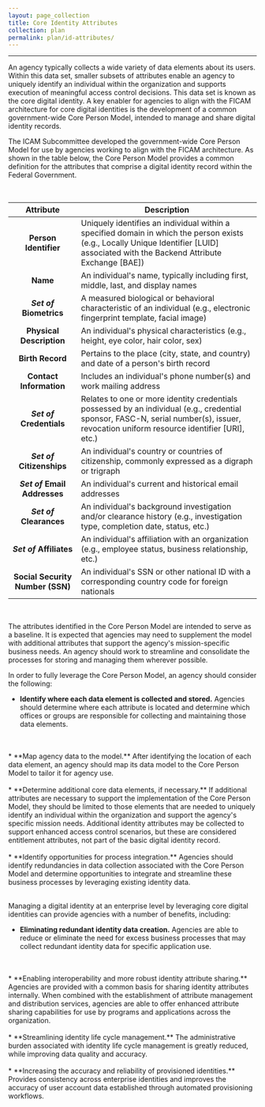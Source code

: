 ```yaml
---
layout: page_collection
title: Core Identity Attributes
collection: plan
permalink: plan/id-attributes/
---
```

<script>
$(function() {
  $( "#accordion" ).accordion({
    heightStyle: "content",
    collapsible: "true",
    active: "false"
  });
});
</script>
-----------------------------------------------

An agency typically collects a wide variety of data elements about its users. Within this data set, smaller subsets of attributes enable an agency to uniquely identify an individual within the organization and supports execution of meaningful access control decisions. This data set is known as the core digital identity. A key enabler for agencies to align with the FICAM architecture for core digital identities is the development of a common government-wide Core Person Model, intended to manage and share digital identity records.

The ICAM Subcommittee developed the government-wide Core Person Model for use by agencies working to align with the FICAM architecture. As shown in the table below, the Core Person Model provides a common definition for the attributes that comprise a digital identity record within the Federal Government. 

<br>

| <center> Attribute </center> | <center> Description </center> |
| :---------------------------:|--------------------------------|
| **Person Identifier** | Uniquely identifies an individual within a specified domain in which the person exists (e.g., Locally Unique Identifier [LUID] associated with the Backend Attribute Exchange [BAE]) |
| **Name** | An individual's name, typically including first, middle, last, and display names |
| **_Set of_ Biometrics** | A measured biological or behavioral characteristic of an individual (e.g., electronic fingerprint template, facial image) |
| **Physical Description** | An individual's physical characteristics (e.g., height, eye color, hair color, sex) |
| **Birth Record** | Pertains to the place (city, state, and country) and date of a person's birth record |
| **Contact Information** | Includes an individual's phone number(s) and work mailing address |
| **_Set of_ Credentials** | Relates to one or more identity credentials possessed by an individual (e.g., credential sponsor, FASC-N, serial number(s), issuer, revocation uniform resource identifier [URI], etc.) |
| **_Set of_ Citizenships** | An individual's country or countries of citizenship, commonly expressed as a digraph or trigraph |
| **_Set of_ Email Addresses** | An individual's current and historical email addresses |
| **_Set of_ Clearances** | An individual's background investigation and/or clearance history (e.g., investigation type, completion date, status, etc.)|
| **_Set of_ Affiliates** | An individual's affiliation with an organization (e.g., employee status, business relationship, etc.)|
| **Social Security Number (SSN)** | An individual's SSN or other national ID with a corresponding country code for foreign nationals |

<br>

The attributes identified in the Core Person Model are intended to serve as a baseline. It is expected that agencies may need to supplement the model with additional attributes that support the agency's mission-specific business needs. An agency should work to streamline and consolidate the processes for storing and managing them wherever possible. 

In order to fully leverage the Core Person Model, an agency should consider the following: 

* **Identify where each data element is collected and stored.** Agencies should determine where each attribute is located and determine which offices or groups are responsible for collecting and maintaining those data elements.
<br>
<br>
* **Map agency data to the model.** After identifying the location of each data element, an agency should map its data model to the Core Person Model to tailor it for agency use.
<br>
<br>
* **Determine additional core data elements, if necessary.** If additional attributes are necessary to support the implementation of the Core Person Model, they should be limited to those elements that are needed to uniquely identify an individual within the organization and support the agency's specific mission needs. Additional identity attributes may be collected to support enhanced access control scenarios, but these are considered entitlement attributes, not part of the basic digital identity record.
<br>
<br>
* **Identify opportunities for process integration.** Agencies should identify redundancies in data collection associated with the Core Person Model and determine opportunities to integrate and streamline these business processes by leveraging existing identity data.
<br>
<br>

Managing a digital identity at an enterprise level by leveraging core digital identities can provide agencies with a number of benefits, including:

* **Eliminating redundant identity data creation.** Agencies are able to reduce or eliminate the need for excess business processes that may collect redundant identity data for specific application use.
<br>
<br>
* **Enabling interoperability and more robust identity attribute sharing.** Agencies are provided with a common basis for sharing identity attributes internally. When combined with the establishment of attribute management and distribution services, agencies are able to offer enhanced attribute sharing capabilities for use by programs and applications across the organization.
<br>
<br>
* **Streamlining identity life cycle management.** The administrative burden associated with identity life cycle management is greatly reduced, while improving data quality and accuracy.
<br>
<br>
* **Increasing the accuracy and reliability of provisioned identities.** Provides consistency across enterprise identities and improves the accuracy of user account data established through automated provisioning workflows.













































